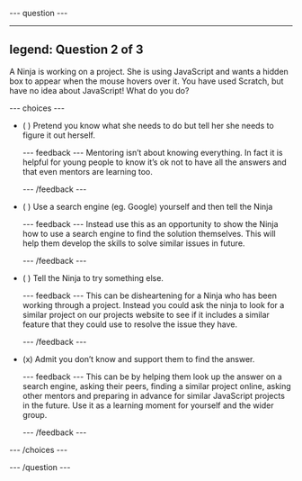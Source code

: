 
--- question ---

---
legend: Question 2 of 3
---

A Ninja is working on a project. She is using JavaScript and wants a hidden box to appear when the mouse hovers over it. You have used Scratch, but have no idea about JavaScript! What do you do?


--- choices ---

- ( ) Pretend you know what she needs to do but tell her she needs to figure it out herself.

  --- feedback ---
Mentoring isn’t about knowing everything. In fact it is helpful for young people to know it’s ok not to have all the answers and that even mentors are learning too.


  --- /feedback ---

- ( ) Use a search engine (eg. Google) yourself and then tell the Ninja

  --- feedback ---
Instead use this as an opportunity to show the Ninja how to use a search engine to find the solution themselves. This will help them develop the skills to solve similar issues in future.

  --- /feedback ---

- ( ) Tell the Ninja to try something else.

  --- feedback ---
This can be disheartening for a Ninja who has been working through a project. Instead you could ask the ninja to look for a similar project on our projects website to see if it includes a similar feature that they could use to resolve the issue they have.


  --- /feedback ---

- (x) Admit you don’t know and support them to find the answer.

  --- feedback ---
This can be by helping them look up the answer on a search engine, asking their peers, finding a similar project online, asking other mentors and preparing in advance for similar JavaScript projects in the future. Use it as a learning moment for yourself and the wider group.

  --- /feedback ---

--- /choices ---

--- /question ---

